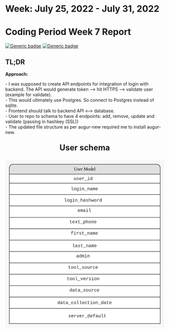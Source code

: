 # Week: July 25, 2022 - July 31, 2022
# Coding Period Week 7 Report
[![Generic badge](https://img.shields.io/badge/Status-Done-<>.svg)](https://shields.io/)
[![Generic badge](https://img.shields.io/badge/Last_Updated_(IST)-July_31,_2022-e10b95.svg)](https://shields.io/)

## TL;DR

<b>Approach:</b>
<p>- I was supposed to create API endpoints for integration of login with backend. The API would generate token --> hit HTTPS --> validate user (example for validate). <br>
- This would ultimately use Postgres. So connect to Postgres instead of sqlite.<br>
- Frontend should talk to backend API <--> database.<br>
- User to repo to schema to have 4 endpoints: add, remove, update and validate (passing in hashkey (SSL))<br>
- The updated file structure as per augur-new required me to install augur-new.
<p align="center" style="font-size:25px"> <b> User schema </b> <p>
    
![schema](/project/assets/schema.jpeg)
